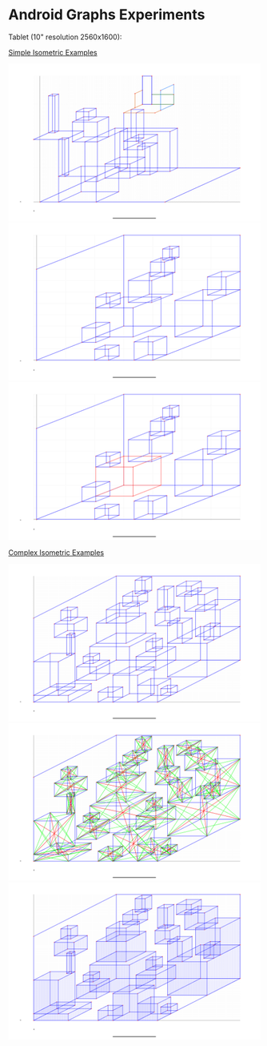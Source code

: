 Android Graphs Experiments
==========================

Tablet (10" resolution 2560x1600):

[Simple Isometric Examples](../../app/src/main/java/com/ai/engg/curves/x/y/examples/drawings/SimpleIsometricBoxes.kt)

![Simple Isometric](../images/SimpleIso1_Screenshot_20250311_181008.png)
![Simple Isometric 2](../images/SimpleIso2_Screenshot_20250311_114133.png)
![Simple Isometric Color](../images/SimpleIsoColor_Screenshot_20250311_114150.png)

[Complex Isometric Examples](../../app/src/main/java/com/ai/engg/curves/x/y/examples/drawings/ComplexIsometricBoxes.kt)

![Empty Complex Isometric](../images/ComplexIsoEmpty_Screenshot_20250311_114215.png)
![Ex Complex Isometric](../images/ExComplexIso_Screenshot_20250311_114243.png)
![Complex Isometric](../images/ComplexIso_Screenshot_20250311_182327.png)
